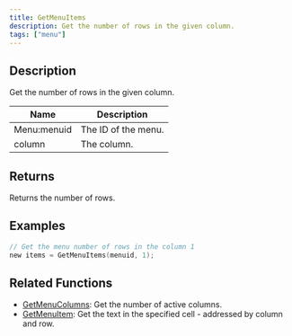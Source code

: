 ```yaml
---
title: GetMenuItems
description: Get the number of rows in the given column.
tags: ["menu"]
---
```


<VersionWarn version='omp v1.1.0.2612' />

## Description

Get the number of rows in the given column.

| Name      | Description                                                       |
| --------- | ----------------------------------------------------------------- |
| Menu:menuid  | The ID of the menu.  |
| column | The column. |

## Returns

Returns the number of rows.

## Examples

```c
// Get the menu number of rows in the column 1
new items = GetMenuItems(menuid, 1);
```

## Related Functions

- [GetMenuColumns](GetMenuColumns): Get the number of active columns.
- [GetMenuItem](GetMenuItem): Get the text in the specified cell - addressed by column and row.
